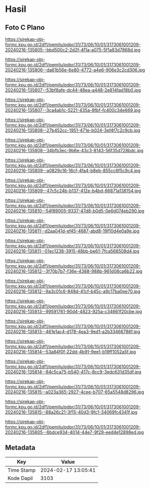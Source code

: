 # Hasil

## Foto C Plano

https://sirekap-obj-formc.kpu.go.id/2df1/pemilu/pdpr/31/73/06/10/01/3173061001209-20240216-135805--bbd500c2-2d2f-4f1a-a075-5f1a83d7868d.jpg

https://sirekap-obj-formc.kpu.go.id/2df1/pemilu/pdpr/31/73/06/10/01/3173061001209-20240216-135806--da61b56e-6e80-4772-a4e6-906e3c2cd306.jpg

https://sirekap-obj-formc.kpu.go.id/2df1/pemilu/pdpr/31/73/06/10/01/3173061001209-20240216-135807--53bf8afe-dc44-48ea-a448-2e814fad18b0.jpg

https://sirekap-obj-formc.kpu.go.id/2df1/pemilu/pdpr/31/73/06/10/01/3173061001209-20240216-135807--3ca4ab1c-5221-435a-8fbf-fc400c34e669.jpg

https://sirekap-obj-formc.kpu.go.id/2df1/pemilu/pdpr/31/73/06/10/01/3173061001209-20240216-135808--27b452cc-1951-471e-b024-3ef4f7c2c9cb.jpg

https://sirekap-obj-formc.kpu.go.id/2df1/pemilu/pdpr/31/73/06/10/01/3173061001209-20240216-135808--34bfb3ec-9b6e-43c3-8143-56f35d728bdc.jpg

https://sirekap-obj-formc.kpu.go.id/2df1/pemilu/pdpr/31/73/06/10/01/3173061001209-20240216-135809--a0829c16-16cf-4fa4-b8eb-855cc6f5c9c4.jpg

https://sirekap-obj-formc.kpu.go.id/2df1/pemilu/pdpr/31/73/06/10/01/3173061001209-20240216-135809--47c5c24b-b137-412e-b4bd-66871a138154.jpg

https://sirekap-obj-formc.kpu.go.id/2df1/pemilu/pdpr/31/73/06/10/01/3173061001209-20240216-135810--54f89005-9337-47d8-b0d5-0e6d074eb290.jpg

https://sirekap-obj-formc.kpu.go.id/2df1/pemilu/pdpr/31/73/06/10/01/3173061001209-20240216-135811--d2aa041d-ef45-4687-abd8-19f10d4e0a9e.jpg

https://sirekap-obj-formc.kpu.go.id/2df1/pemilu/pdpr/31/73/06/10/01/3173061001209-20240216-135811--01ec1238-3915-48bb-be61-7fca568508d4.jpg

https://sirekap-obj-formc.kpu.go.id/2df1/pemilu/pdpr/31/73/06/10/01/3173061001209-20240216-135812--3f70b7b7-f36e-4388-988b-961d08ca6b22.jpg

https://sirekap-obj-formc.kpu.go.id/2df1/pemilu/pdpr/31/73/06/10/01/3173061001209-20240216-135812--9a3c01c6-848d-41cf-b45c-a9c17ba0ee70.jpg

https://sirekap-obj-formc.kpu.go.id/2df1/pemilu/pdpr/31/73/06/10/01/3173061001209-20240216-135813--99591761-90d4-4823-925a-c34661f20cbe.jpg

https://sirekap-obj-formc.kpu.go.id/2df1/pemilu/pdpr/31/73/06/10/01/3173061001209-20240216-135813--461e1ac4-d178-4ea3-9ed1-a2b33466786f.jpg

https://sirekap-obj-formc.kpu.go.id/2df1/pemilu/pdpr/31/73/06/10/01/3173061001209-20240216-135814--53a84f0f-22dd-4b91-9ee1-b19ff1052a5f.jpg

https://sirekap-obj-formc.kpu.go.id/2df1/pemilu/pdpr/31/73/06/10/01/3173061001209-20240216-135814--84c5ca75-b540-417c-8cc9-3edc631d35df.jpg

https://sirekap-obj-formc.kpu.go.id/2df1/pemilu/pdpr/31/73/06/10/01/3173061001209-20240216-135815--a023a365-2927-4cee-b707-65a5548d8296.jpg

https://sirekap-obj-formc.kpu.go.id/2df1/pemilu/pdpr/31/73/06/10/01/3173061001209-20240216-135815--88a26c21-3f15-40d3-9fc1-34069fc4341f.jpg

https://sirekap-obj-formc.kpu.go.id/2df1/pemilu/pdpr/31/73/06/10/01/3173061001209-20240216-135805--6bdce934-4014-44e7-9f29-eed4e12898ed.jpg


## Metadata

| Key        | Value               |
| ---------- | ------------------- |
| Time Stamp | 2024-02-17 13:05:41 |
| Kode Dapil | 3103                |



